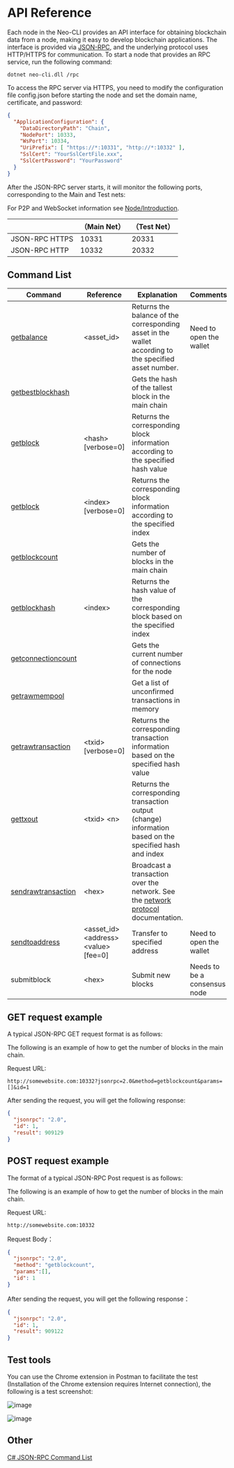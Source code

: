 # API Reference

Each node in the Neo-CLI provides an API interface for obtaining blockchain data from a node, making it easy to develop blockchain applications. The interface is provided via [JSON-RPC](http://wiki.geekdream.com/Specification/json-rpc_2.0.html), and the underlying protocol uses HTTP/HTTPS for communication. To start a node that provides an RPC service, run the following command:

`dotnet neo-cli.dll /rpc`

To access the RPC server via HTTPS, you need to modify the configuration file config.json before starting the node and set the domain name, certificate, and password:

```json
{
  "ApplicationConfiguration": {
    "DataDirectoryPath": "Chain",
    "NodePort": 10333,
    "WsPort": 10334,
    "UriPrefix": [ "https://*:10331", "http://*:10332" ],
    "SslCert": "YourSslCertFile.xxx",
    "SslCertPassword": "YourPassword"
  }
}                                          
```

After the JSON-RPC server starts, it will monitor the following ports, corresponding to the Main and Test nets:

For P2P and WebSocket information see [Node/Introduction](introduction.md).

|                | （Main Net） | （Test Net） |
| -------------- | ------------ | ------------- |
| JSON-RPC HTTPS | 10331        | 20331         |
| JSON-RPC HTTP  | 10332        | 20332         |

## Command List

| Command                                       | Reference                                      | Explanation                         | Comments       |
| ---------------------------------------- | --------------------------------------- | -------------------------- | -------- |
| [getbalance](api/getbalance.md)          | \<asset_id>                             |Returns the balance of the corresponding asset in the wallet according to the specified asset number.   | Need to open the wallet   |
| [getbestblockhash](api/getbestblockhash.md) |                                         | Gets the hash of the tallest block in the main chain           |          |
| [getblock](api/getblock.md)              | \<hash> [verbose=0]                     | Returns the corresponding block information according to the specified hash value         |          |
| [getblock](api/getblock2.md)             | \<index> [verbose=0]                    | Returns the corresponding block information according to the specified index          |          |
| [getblockcount](api/getblockcount.md)    |                                         | Gets the number of blocks in the main chain                 |          |
| [getblockhash](api/getblockhash.md)      | \<index>                                | Returns the hash value of the corresponding block based on the specified index         |          |
| [getconnectioncount](api/getconnectioncount.md) |                                         | Gets the current number of connections for the node                 |          |
| [getrawmempool](api/getrawmempool.md)    |                                         | Get a list of unconfirmed transactions in memory            |          |
| [getrawtransaction](api/getrawtransaction.md) | \<txid> [verbose=0]                     | Returns the corresponding transaction information based on the specified hash value         |          |
| [gettxout](api/gettxout.md)              | \<txid> \<n>                            | Returns the corresponding transaction output (change) information based on the specified hash and index |          |
| [sendrawtransaction](api/sendrawtransaction.md) | \<hex>                                  | Broadcast a transaction over the network. See the [network protocol](network-protocol.md) documentation.                       |          |
| [sendtoaddress](api/sendtoaddress.md)    | \<asset_id> \<address> \<value> [fee=0] | Transfer to specified address                     | Need to open the wallet   |
| submitblock                              | \<hex>                                  | Submit new blocks                      | Needs to be a consensus node |

## GET request example

A typical JSON-RPC GET request format is as follows:

The following is an example of how to get the number of blocks in the main chain.

Request URL:

```
http://somewebsite.com:10332?jsonrpc=2.0&method=getblockcount&params=[]&id=1
```

After sending the request, you will get the following response:

```json
{
  "jsonrpc": "2.0",
  "id": 1,
  "result": 909129
}
```

## POST request example

The format of a typical JSON-RPC Post request is as follows:

The following is an example of how to get the number of blocks in the main chain.

Request URL:

```
http://somewebsite.com:10332
```

Request Body：

```json
{
  "jsonrpc": "2.0",
  "method": "getblockcount",
  "params":[],
  "id": 1
}
```

After sending the request, you will get the following response：

```json
{
  "jsonrpc": "2.0",
  "id": 1,
  "result": 909122
}
```

## Test tools

You can use the Chrome extension in Postman to facilitate the test (Installation of the Chrome extension requires Internet connection), the following is a test screenshot:

![image](http://docs.neo.org/images/2017-05-17_17-06-20.jpg)

![image](http://docs.neo.org/images/2017-05-17_16-55-58.jpg)

## Other

[C# JSON-RPC Command List](https://github.com/chenzhitong/CSharp-JSON-RPC/blob/master/json_rpc/Program.cs)

